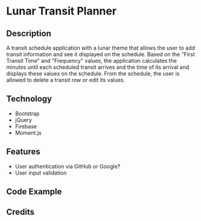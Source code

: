 # Lunar Transit Planner

## Description
A transit schedule application with a lunar theme that allows the user to add transit information and see it displayed on the schedule.  Based on the "First Transit Time" and "Frequency" values, the application calculates the minutes until each scheduled transit arrives and the time of its arrival and displays these values on the schedule.  From the schedule, the user is allowed to delete a transit row or edit its values.

## Technology
 - Bootstrap
 - jQuery
 - Firebase
 - Moment.js

## Features
 - User authentication via GitHub or Google?
 - User input validation

## Code Example

## Credits
